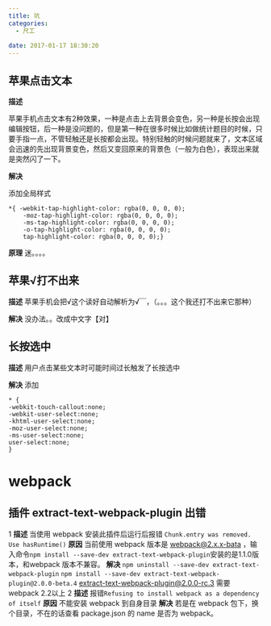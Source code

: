 ```yaml
---
title: 坑
categories:
  - 尺工
 
date: 2017-01-17 18:30:20
---
```

<p></p>
<!-- more -->

## 苹果点击文本
**描述**

苹果手机点击文本有2种效果，一种是点击上去背景会变色，另一种是长按会出现编辑按钮，后一种是没问题的，但是第一种在很多时候比如做统计题目的时候，只要手指一点，不管轻触还是长按都会出现。特别轻触的时候问题就来了，文本区域会迅速的先出现背景变色，然后又变回原来的背景色（一般为白色），表现出来就是突然闪了一下。

**解决**

添加全局样式

```
*{ -webkit-tap-highlight-color: rgba(0, 0, 0, 0);
	-moz-tap-highlight-color: rgba(0, 0, 0, 0);
	-ms-tap-highlight-color: rgba(0, 0, 0, 0);
	-o-tap-highlight-color: rgba(0, 0, 0, 0);
	tap-highlight-color: rgba(0, 0, 0, 0);}
```
**原理**
迷。。。。

## 苹果√打不出来
**描述**
苹果手机会把√这个读好自动解析为√￣，（。。。这个我还打不出来它那种）

**解决**
没办法。。改成中文字【对】

## 长按选中
**描述**
用户点击某些文本时可能时间过长触发了长按选中

**解决**
添加

```
* {
-webkit-touch-callout:none;
-webkit-user-select:none;
-khtml-user-select:none;
-moz-user-select:none;
-ms-user-select:none;
user-select:none;
}
```

# webpack
## 插件 extract-text-webpack-plugin 出错
1
**描述**
当使用 webpack 安装此插件后运行后报错 `Chunk.entry was removed. Use hasRuntime()`
**原因**
当前使用 webpack 版本是 webpack@2.x.x-bata ，输入命令`npm install --save-dev extract-text-webpack-plugin`安装的是1.1.0版本，和webpack 版本不兼容。
**解决**
`npm uninstall --save-dev extract-text-webpack-plugin`
`npm install --save-dev extract-text-webpack-plugin@2.0.0-beta.4`
extract-text-webpack-plugin@2.0.0-rc.3 需要 webpack 2.2以上
2
**描述**
报错`Refusing to install webpack as a dependency of itself`
**原因**
不能安装 webpack 到自身目录
**解决**
若是在 webpack 包下，换个目录，不在的话查看 package.json 的 name 是否为 webpack。
